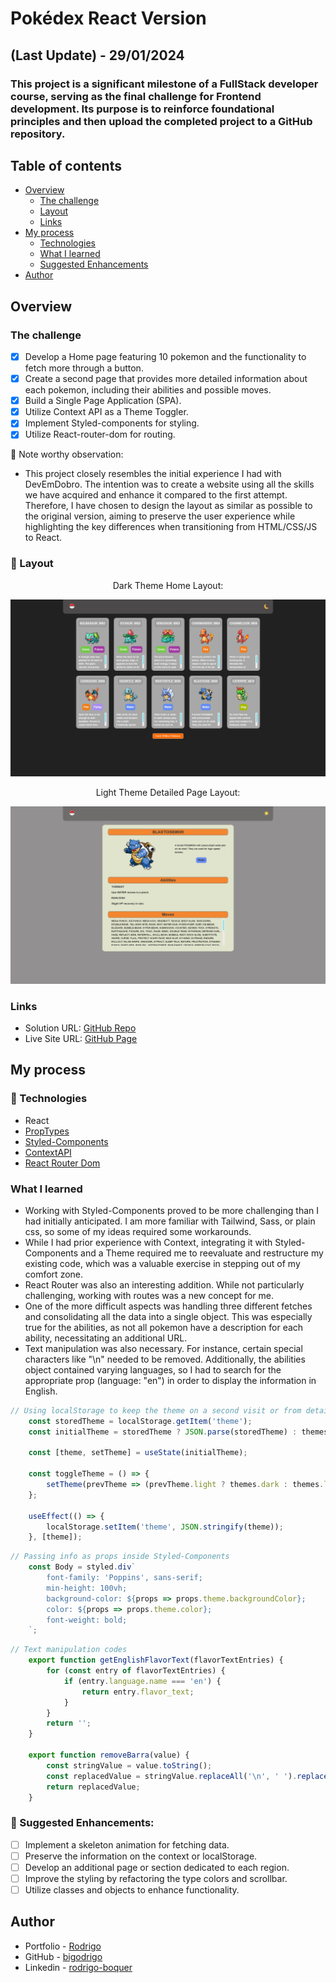 # Pokédex React Version
## (Last Update) - 29/01/2024
### This project is a significant milestone of a FullStack developer course, serving as the final challenge for Frontend development. Its purpose is to reinforce foundational principles and then upload the completed project to a GitHub repository.

## Table of contents

- [Overview](#overview)
  - [The challenge](#the-challenge)
  - [Layout](#-layout)
  - [Links](#links)
- [My process](#my-process)
  - [Technologies](#-technologies)
  - [What I learned](#what-i-learned)
  - [Suggested Enhancements](#-suggested-enhancements)
- [Author](#author)

## Overview

### The challenge

- [x] Develop a Home page featuring 10 pokemon and the functionality to fetch more through a button.
- [x] Create a second page that provides more detailed information about each pokemon, including their abilities and possible moves.
- [x] Build a Single Page Application (SPA).
- [x] Utilize Context API as a Theme Toggler.
- [x] Implement Styled-components for styling.
- [x] Utilize React-router-dom for routing.

:thought_balloon: Note worthy observation:

- This project closely resembles the initial experience I had with DevEmDobro. The intention was to create a website using all the skills we have acquired and enhance it compared to the first attempt. Therefore, I have chosen to design the layout as similar as possible to the original version, aiming to preserve the user experience while highlighting the key differences when transitioning from HTML/CSS/JS to React.


### 🔖 Layout

<div align="center">
    <p>Dark Theme Home Layout:</p>
    <img src="./design/dark-home.png">
</div>

<div align="center">
    <p>Light Theme Detailed Page Layout:</p>
    <img src="./design/light-detail.png">
</div>

### Links

- Solution URL: [GitHub Repo](https://github.com/bigodrigo/PokedexReactProject)
- Live Site URL: [GitHub Page](https://bigodrigo.github.io/PokedexReactProject)

## My process

### 🚀 Technologies

- React
- [PropTypes](https://legacy.reactjs.org/docs/typechecking-with-proptypes.html)
- [Styled-Components](https://styled-components.com)
- [ContextAPI](https://legacy.reactjs.org/docs/context.html)
- [React Router Dom](https://v5.reactrouter.com/web/guides/quick-start)

### What I learned

- Working with Styled-Components proved to be more challenging than I had initially anticipated. I am more familiar with Tailwind, Sass, or plain css, so some of my ideas required some workarounds.
- While I had prior experience with Context, integrating it with Styled-Components and a Theme required me to reevaluate and restructure my existing code, which was a valuable exercise in stepping out of my comfort zone.
- React Router was also an interesting addition. While not particularly challenging, working with routes was a new concept for me.
- One of the more difficult aspects was handling three different fetches and consolidating all the data into a single object. This was especially true for the abilities, as not all pokemon have a description for each ability, necessitating an additional URL.
- Text manipulation was also necessary. For instance, certain special characters like "\n" needed to be removed. Additionally, the abilities object contained varying languages, so I had to search for the appropriate prop (language: "en") in order to display the information in English.

```js
// Using localStorage to keep the theme on a second visit or from detail page to home
    const storedTheme = localStorage.getItem('theme');
    const initialTheme = storedTheme ? JSON.parse(storedTheme) : themes.light;

    const [theme, setTheme] = useState(initialTheme);

    const toggleTheme = () => {
        setTheme(prevTheme => (prevTheme.light ? themes.dark : themes.light));
    };

    useEffect(() => {
        localStorage.setItem('theme', JSON.stringify(theme));
    }, [theme]);
```

```js
// Passing info as props inside Styled-Components
    const Body = styled.div`
        font-family: 'Poppins', sans-serif;
        min-height: 100vh;
        background-color: ${props => props.theme.backgroundColor};
        color: ${props => props.theme.color};
        font-weight: bold;
    `;
```

```js
// Text manipulation codes
    export function getEnglishFlavorText(flavorTextEntries) {
        for (const entry of flavorTextEntries) {
            if (entry.language.name === 'en') {
                return entry.flavor_text;
            }
        }
        return '';
    }

    export function removeBarra(value) {
        const stringValue = value.toString();
        const replacedValue = stringValue.replaceAll('\n', ' ').replaceAll('\f', ' ');
        return replacedValue;
    }
```

### :muscle: Suggested Enhancements:

- [ ] Implement a skeleton animation for fetching data.
- [ ] Preserve the information on the context or localStorage.
- [ ] Develop an additional page or section dedicated to each region.
- [ ] Improve the styling by refactoring the type colors and scrollbar.
- [ ] Utilize classes and objects to enhance functionality.

## Author

- Portfolio - [Rodrigo](https://portfolio-bigodrigo.vercel.app/)
- GitHub - [bigodrigo](https://github.com/bigodrigo)
- Linkedin - [rodrigo-boquer](https://www.linkedin.com/in/rodrigo-boquer/)
